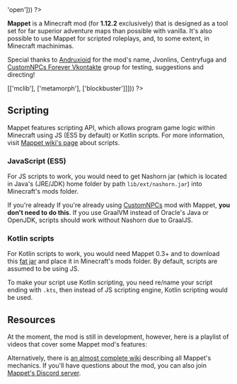 <?php template('banner', array_merge($__data__, ['abandoned' => 'open'])) ?> 

<?php template('links', $__data__) ?> 

**Mappet** is a Minecraft mod (for **1.12.2** exclusively) that is designed as a tool set for far superior adventure maps than possible with vanilla. It's also possible to use Mappet for scripted roleplays, and, to some extent, in Minecraft machinimas.

Special thanks to [Andruxioid](https://www.youtube.com/channel/UCnHOceBjwMyqCR5oYOoNqhQ) for the mod's name, Jvonlins, Centryfuga and [CustomNPCs Forever Vkontakte](https://vk.com/customnpcforever) group for testing, suggestions and directing!

<?php template('install', array_merge($__data__, ['dependencies' => [['mclib'], ['metamorph'], ['blockbuster']]])) ?> 

## Scripting

Mappet features scripting API, which allows program game logic within Minecraft using JS (ES5 by default) or Kotlin scripts. For more information, visit [Mappet wiki's page](https://github.com/mchorse/mappet/wiki/Scripts) about scripts.

### JavaScript (ES5)

For JS scripts to work, you would need to get Nashorn jar (which is located in Java's (JRE/JDK) home folder by path `lib/ext/nashorn.jar`) into Minecraft's mods folder. 

If you're already If you're already using [CustomNPCs](https://www.curseforge.com/minecraft/mc-mods/custom-npcs) mod with Mappet, **you don't need to do this**. If you use GraalVM instead of Oracle's Java or OpenJDK, scripts should work without Nashorn due to GraalJS.

### Kotlin scripts

For Kotlin scripts to work, you would need Mappet 0.3+ and to download this [fat jar](https://github.com/TorayLife/KotlinScripting/releases/tag/release) and place it in Minecraft's mods folder. By default, scripts are assumed to be using JS. 

To make your script use Kotlin scripting, you need re/name your script ending with `.kts`, then instead of JS scripting engine, Kotlin scripting would be used.

## Resources

At the moment, the mod is still in development, however, here is a playlist of videos that cover some Mappet mod's features:

<?php echo youtube('kJypWweCnKg?list=PLLnllO8nnzE__n6aLU8WUtfsGL1A62l0z', $domain) ?> 

Alternatively, there is [an almost complete wiki](<?php echo $links['mappet']['wiki'] ?>) describing all Mappet's mechanics. If you'll have questions about the mod, you can also join [Mappet's Discord server](<?php echo $links['mappet']['discord'] ?>).